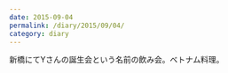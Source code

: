 ```yaml
---
date: 2015-09-04
permalink: /diary/2015/09/04/
category: diary
---
```


新橋にてYさんの誕生会という名前の飲み会。ベトナム料理。